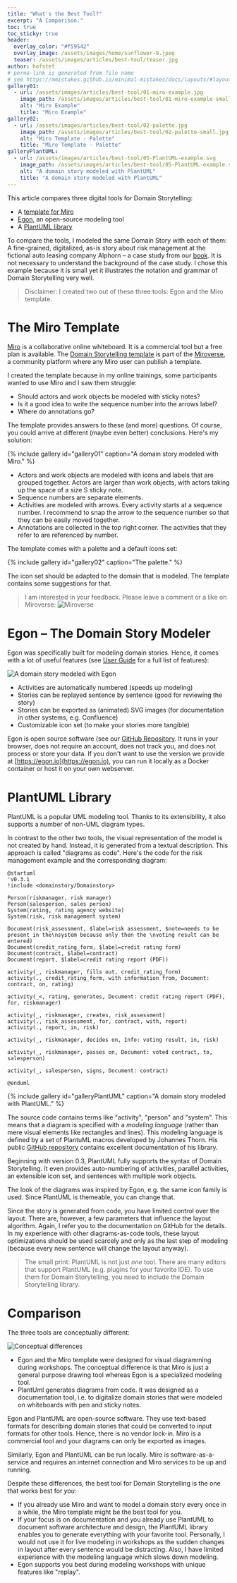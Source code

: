 ```yaml
---
title: "What's the Best Tool?"
excerpt: "A Comparison."
toc: true
toc_sticky: true
header: 
  overlay_color: "#f59542"
  overlay_image: /assets/images/home/sunflower-9.jpeg
  teaser: /assets/images/articles/best-tool/teaser.jpg
author: hofstef
# perma-link is generated from file name
# see https://mmistakes.github.io/minimal-mistakes/docs/layouts/#layout-collection for more layout options
gallery01:
  - url: /assets/images/articles/best-tool/01-miro-example.jpg
    image_path: /assets/images/articles/best-tool/01-miro-example-small.jpg
    alt: "Miro Example"
    title: "Miro Example"
gallery02:
  - url: /assets/images/articles/best-tool/02-palette.jpg
    image_path: /assets/images/articles/best-tool/02-palette-small.jpg
    alt: "Miro Template - Palette"
    title: "Miro Template - Palette"
galleryPlantUML:
  - url: /assets/images/articles/best-tool/05-PlantUML-example.svg
    image_path: /assets/images/articles/best-tool/05-PlantUML-example.svg
    alt: "A domain story modeled with PlantUML"
    title: "A domain story modeled with PlantUML"
---
```


This article compares three digital tools for Domain Storytelling:
- A [template for Miro](https://miro.com/miroverse/domain-storytelling/)
- [Egon](https://egon.io), an open-source modeling tool
- A [PlantUML library](https://github.com/johthor/DomainStory-PlantUML)

To compare the tools, I modeled the same Domain Story with each of them: A fine-grained, digitalized, as-is story about risk management at the fictional auto leasing company Alphorn – a case study from our [book](/book). It is not necessary to understand the background of the case study. I chose this example because it is small yet it illustrates the notation and grammar of Domain Storytelling very well.

> Disclaimer: I created two out of these three tools: Egon and the Miro template.

# The Miro Template

[Miro](https://miro.com) is a collaborative online whiteboard. It is a commercial tool but a free plan is available. The [Domain Storytelling template](https://miro.com/miroverse/domain-storytelling/) is part of the [Miroverse](https://miro.com/miroverse/), a community platform where any Miro user can publish a template. 

I created the template because in my online trainings, some participants wanted to use Miro and I saw them struggle: 

- Should actors and work objects be modeled with sticky notes?
- Is it a good idea to write the sequence number into the arrows label?
- Where do annotations go?
 
The template provides answers to these (and more) questions. Of course, you could arrive at different (maybe even better) conclusions. Here's my solution:

{% include gallery id="gallery01" caption="A domain story modeled with Miro." %}

- Actors and work objects are modeled with icons and labels that are grouped together. Actors are larger than work objects, with actors taking up the space of a size S sticky note.
- Sequence numbers are separate elements. 
- Activities are modeled with arrows. Every activity starts at a sequence number. I recommend to snap the arrow to the sequence number so that they can be easily moved together. 
- Annotations are collected in the top right corner. The activities that they refer to are referenced by number.

The template comes with a palette and a default icons set:

{% include gallery id="gallery02" caption="The palette." %}

The icon set should be adapted to the domain that is modeled. The template contains some suggestions for that.

> I am interested in your feedback. Please leave a comment or a like on Miroverse:
![Miroverse](/assets/images/articles/best-tool/03-miroverse.png)

# Egon – The Domain Story Modeler

Egon was specifically built for modeling domain stories. Hence, it comes with a lot of useful features (see [User Guide](https://egon.io/howto) for a full list of features):

![A domain story modeled with Egon](/assets/images/articles/best-tool/04-egon-example.egn.svg)

- Activities are automatically numbered (speeds up modeling)
- Stories can be replayed sentence by sentence (good for reviewing the story)
- Stories can be exported as (animated) SVG images (for documentation in other systems, e.g. Confluence)
- Customizable icon set (to make your stories more tangible)

Egon is open source software (see our [GitHub Repository](https://github.com/WPS/egon.io). It runs in your browser, does not require an account, does not track you, and does not process or store your data. If you don't want to use the version we provide at [https://egon.io](https://egon.io), you can run it locally as a Docker container or host it on your own webserver.

# PlantUML Library

PlantUML is a popular UML modeling tool. Thanks to its extensibility, it also supports a number of non-UML diagram types.

In contrast to the other two tools, the visual representation of the model is not created by hand. Instead, it is generated from a textual description. This approach is called "diagrams as code". Here's the code for the risk management example and the corresponding diagram:

```
@startuml
'v0.3.1
!include <domainstory/Domainstory>

Person(riskmanager, risk manager)
Person(salesperson, sales person)
System(rating, rating agency website)
System(risk, risk management system)

Document(risk_assessment, $label=risk assessment, $note=needs to be present in the\nsystem because only then the \nvoting result can be entered)
Document(credit_rating_form, $label=credit rating form)
Document(contract, $label=contract)
Document(report, $label=credit rating report (PDF))

activity(_, riskmanager, fills out, credit_rating_form)
activity(., credit_rating_form, with information from, Document: contract, on, rating)

activity(_<, rating, generates, Document: credit rating report (PDF), for, riskmanager)

activity(_, riskmanager, creates, risk_assessment)
activity(., risk_assessment, for, contract, with, report)
activity(., report, in, risk)

activity(_, riskmanager, decides on, Info: voting result, in, risk)

activity(_, riskmanager, passes on, Document: voted contract, to, salesperson)

activity(_, salesperson, signs, Document: contract)

@enduml
```

{% include gallery id="galleryPlantUML" caption="A domain story modeled with PlantUML." %}

The source code contains terms like "activity", "person" and "system". This means that a diagram is specified with a *modeling language* (rather than mere visual elements like rectangles and lines). This modeling language is defined by a set of PlantuML macros developed by Johannes Thorn. His public [GitHub repository](https://github.com/johthor/DomainStory-PlantUML) contains excellent documentation of his library.

Beginning with version 0.3, PlantUML fully supports the syntax of Domain Storytelling. It even provides auto-numbering of activities, parallel activities, an extensible icon set, and sentences with multiple work objects. 

The look of the diagrams was inspired by Egon, e.g. the same icon family is used. Since PlantUML is themeable, you can change that.

Since the story is generated from code, you have limited control over the layout. There are, however, a few parameters that influence the layout algorithm. Again, I refer you to the documentation on GitHub for the details. In my experience with other diagrams-as-code tools, these layout optimizations should be used scarcely and only as the last step of modeling (because every new sentence will change the layout anyway).

> The small print: PlantUML is not just *one* tool. There are many editors that support PlantUML (e.g. plugins for your favorite IDE). To use them for Domain Storytelling, you need to include the Domain Storytelling library. 

# Comparison

The three tools are conceptually different: 

![Conceptual differences](/assets/images/articles/best-tool/teaser.jpg)

- Egon and the Miro template were designed for visual diagramming during workshops. The conceptual difference is that Miro is just a general purpose drawing tool whereas Egon is a specialized modeling tool.
- PlantUml generates diagrams from code. It was designed as a documentation tool, i.e. to digitalize domain stories that were modeled on whiteboards with pen and sticky notes. 

Egon and PlantUML are open-source software. They use text-based formats for describing domain stories that could be converted to input formats for other tools. Hence, there is no vendor lock-in. Miro is a commercial tool and your diagrams can only be exported as images.

Similarly, Egon and PlantUML can be run locally. Miro is software-as-a-service and requires an internet connection and Miro services to be up and running. 

Despite these differences, the best tool for Domain Storytelling is the one that works best for *you*:

- If you already use Miro and want to model a domain story every once in a while, the Miro template might be the best tool for you.
- If your focus is on documentation and you already use PlantUML to document software architecture and design, the PlantUML library enables you to generate everything with your favorite tool. Personally, I would not use it for live modeling in workshops as the sudden changes in layout after every sentence would be distracting. Also, I have limited experience with the modeling language which slows down modeling.
- Egon supports you best during modeling workshops with unique features like "replay". 
